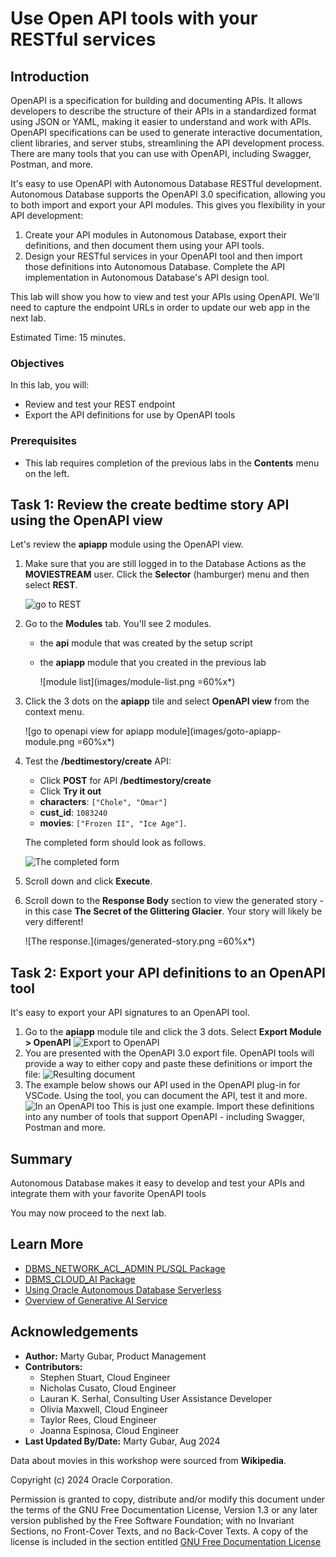 # Use Open API tools with your RESTful services

## Introduction
OpenAPI is a specification for building and documenting APIs. It allows developers to describe the structure of their APIs in a standardized format using JSON or YAML, making it easier to understand and work with APIs. OpenAPI specifications can be used to generate interactive documentation, client libraries, and server stubs, streamlining the API development process. There are many tools that you can use with OpenAPI, including Swagger, Postman, and more. 

It's easy to use OpenAPI with Autonomous Database RESTful development. Autonomous Database supports the OpenAPI 3.0 specification, allowing you to both import and export your API modules. This gives you flexibility in your API development:
1. Create your API modules in Autonomous Database, export their definitions, and then document them using your API tools.
2. Design your RESTful services in your OpenAPI tool and then import those definitions into Autonomous Database. Complete the API implementation in Autonomous Database's API design tool.

This lab will show you how to view and test your APIs using OpenAPI. We'll need to capture the endpoint URLs in order to update our web app in the next lab.

Estimated Time: 15 minutes.

### Objectives

In this lab, you will:

* Review and test your REST endpoint
* Export the API definitions for use by OpenAPI tools

### Prerequisites

- This lab requires completion of the previous labs in the **Contents** menu on the left.

## Task 1: Review the create bedtime story API using the OpenAPI view
Let's review the **apiapp** module using the OpenAPI view.

1. Make sure that you are still logged in to the Database Actions as the **MOVIESTREAM** user. Click the **Selector** (hamburger) menu and then select **REST**.

    ![go to REST](./images/go-to-rest.png)

2. Go to the **Modules** tab. You'll see 2 modules.

    - the **api** module that was created by the setup script
    - the **apiapp** module that you created in the previous lab

        ![module list](images/module-list.png =60%x*)

2. Click the 3 dots on the **apiapp** tile and select **OpenAPI view** from the context menu.

    ![go to openapi view for apiapp module](images/goto-apiapp-module.png =60%x*)

3. Test the **/bedtimestory/create** API:
    - Click **POST** for API **/bedtimestory/create**
    - Click **Try it out**
    - **characters**: `["Chole", "Omar"]`
    - **cust_id**: `1083240`
    - **movies**: `["Frozen II", "Ice Age"]`.
    
    The completed form should look as follows.

    ![The completed form](images/test-openapi-form.png)
    
4. Scroll down and click **Execute**.

5. Scroll down to the **Response Body** section to view the generated story - in this case **The Secret of the Glittering Glacier**. Your story will likely be very different!

    ![The response.](images/generated-story.png =60%x*)

## Task 2: Export your API definitions to an OpenAPI tool
It's easy to export your API signatures to an OpenAPI tool.

1. Go to the **apiapp** module tile and click the 3 dots. Select **Export Module > OpenAPI**
    ![Export to OpenAPI](./images/openapi-export-module.png)
2. You are presented with the OpenAPI 3.0 export file. OpenAPI tools will provide a way to either copy and paste these definitions or import the file:
    ![Resulting document](./images/export-results-bedtime.png)
3. The example below shows our API used in the OpenAPI plug-in for VSCode. Using the tool, you can document the API, test it and more. 
    ![In an OpenAPI too](./images/vscode-openapi.png)
    This is just one example. Import these definitions into any number of tools that support OpenAPI - including Swagger, Postman and more.

## Summary    
Autonomous Database makes it easy to develop and test your APIs and integrate them with your favorite OpenAPI tools

You may now proceed to the next lab.

## Learn More
* [DBMS\_NETWORK\_ACL\_ADMIN PL/SQL Package](https://docs.oracle.com/en/database/oracle/oracle-database/19/arpls/DBMS_NETWORK_ACL_ADMIN.html#GUID-254AE700-B355-4EBC-84B2-8EE32011E692)
* [DBMS\_CLOUD\_AI Package](https://docs.oracle.com/en-us/iaas/autonomous-database-serverless/doc/dbms-cloud-ai-package.html)
* [Using Oracle Autonomous Database Serverless](https://docs.oracle.com/en/cloud/paas/autonomous-database/adbsa/index.html)
* [Overview of Generative AI Service](https://docs.oracle.com/en-us/iaas/Content/generative-ai/overview.htm)

## Acknowledgements

* **Author:** Marty Gubar, Product Management
* **Contributors:**
    * Stephen Stuart, Cloud Engineer
    * Nicholas Cusato, Cloud Engineer
    * Lauran K. Serhal, Consulting User Assistance Developer
    * Olivia Maxwell, Cloud Engineer
    * Taylor Rees, Cloud Engineer
    * Joanna Espinosa, Cloud Engineer
* **Last Updated By/Date:** Marty Gubar, Aug 2024

Data about movies in this workshop were sourced from **Wikipedia**.

Copyright (c) 2024 Oracle Corporation.

Permission is granted to copy, distribute and/or modify this document
under the terms of the GNU Free Documentation License, Version 1.3
or any later version published by the Free Software Foundation;
with no Invariant Sections, no Front-Cover Texts, and no Back-Cover Texts.
A copy of the license is included in the section entitled [GNU Free Documentation License](files/gnu-free-documentation-license.txt)

